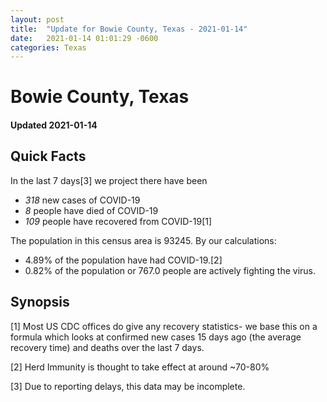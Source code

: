 ```yaml
---
layout: post
title:  "Update for Bowie County, Texas - 2021-01-14"
date:   2021-01-14 01:01:29 -0600
categories: Texas
---
```


# Bowie County, Texas
#### Updated 2021-01-14

## Quick Facts

In the last 7 days[3] we project there have been
- *318* new cases of COVID-19
- *8* people have died of COVID-19
- *109* people have recovered from COVID-19[1]

The population in this census area is 93245. By our calculations:
- 4.89% of the population have had COVID-19.[2]
- 0.82% of the population or 767.0 people are actively fighting the virus.

## Synopsis




[1] Most US CDC offices do give any recovery statistics- we base this on a formula which looks at confirmed new cases
15 days ago (the average recovery time) and deaths over the last 7 days.

[2] Herd Immunity is thought to take effect at around ~70-80%

[3] Due to reporting delays, this data may be incomplete.
 
    